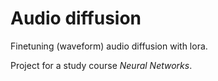 
# Audio diffusion

Finetuning (waveform) audio diffusion with lora.

Project for a study course *Neural Networks*.
